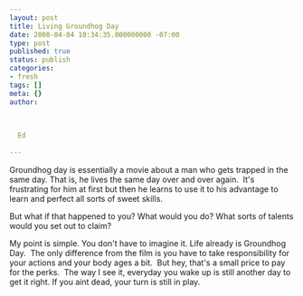 ```yaml
---
layout: post
title: Living Groundhog Day
date: 2008-04-04 10:34:35.000000000 -07:00
type: post
published: true
status: publish
categories:
- fresh
tags: []
meta: {}
author:
  
  
  
  Ed
  
---
```

<p>Groundhog day is essentially a movie about a man who gets trapped in the same day. That is, he lives the same day over and over again.  It's frustrating for him at first but then he learns to use it to his advantage to learn and perfect all sorts of sweet skills.</p>
<p>But what if that happened to you? What would you do? What sorts of talents would you set out to claim?</p>
<p>My point is simple. You don't have to imagine it. Life already is Groundhog Day.  The only difference from the film is you have to take responsibility for your actions and your body ages a bit.  But hey, that's a small price to pay for the perks.  The way I see it, everyday you wake up is still another day to get it right. If you aint dead, your turn is still in play.</p>
